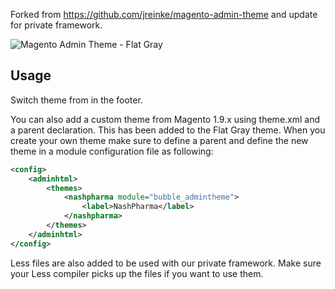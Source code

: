 Forked from https://github.com/jreinke/magento-admin-theme and update for private framework.

![Magento Admin Theme - Flat Gray](http://i.imgur.com/RZ5CjHA.png)

## Usage
Switch theme from in the footer.

You can also add a custom theme from Magento 1.9.x using theme.xml and a parent declaration. This has been added to the Flat Gray theme. When you create your own theme make sure to define a parent and define the new theme in a module configuration file as following:
```xml
<config>
	<adminhtml>
		<themes>
			<nashpharma module="bubble_admintheme">
	     		<label>NashPharma</label>
	 		</nashpharma>
		</themes>
	</adminhtml>
</config>
```

Less files are also added to be used with our private framework. Make sure your Less compiler picks up the files if you want to use them.